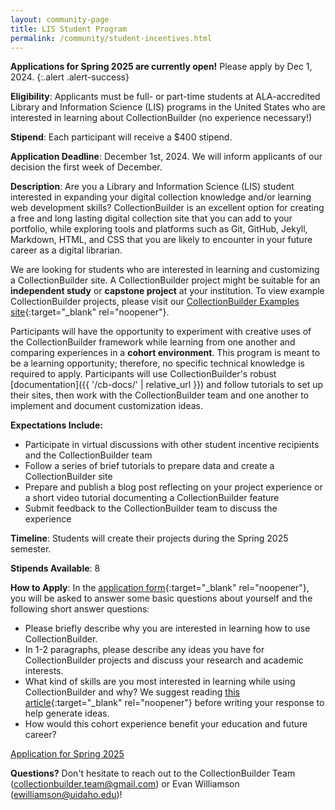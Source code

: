 ```yaml
---
layout: community-page
title: LIS Student Program
permalink: /community/student-incentives.html
---
```


**Applications for Spring 2025 are currently open!** Please apply by Dec 1, 2024.
{:.alert .alert-success}

**Eligibility**: Applicants must be full- or part-time students at ALA-accredited Library and Information Science (LIS) programs in the United States who are interested in learning about CollectionBuilder (no experience necessary!)

**Stipend**: Each participant will receive a $400 stipend.

**Application Deadline**: December 1st, 2024. We will inform applicants of our decision the first week of December.

**Description**: Are you a Library and Information Science (LIS) student interested in expanding your digital collection knowledge and/or learning web development skills? CollectionBuilder is an excellent option for creating a free and long lasting digital collection site that you can add to your portfolio, while exploring tools and platforms such as Git, GitHub, Jekyll, Markdown, HTML, and CSS that you are likely to encounter in your future career as a digital librarian. 

We are looking for students who are interested in learning and customizing a CollectionBuilder site. A CollectionBuilder project might be suitable for an **independent study** or **capstone project** at your institution. To view example CollectionBuilder projects, please visit our [CollectionBuilder Examples site](https://collectionbuilder.github.io/cb-examples/){:target="_blank" rel="noopener"}.

Participants will have the opportunity to experiment with creative uses of the CollectionBuilder framework while learning from one another and comparing experiences in a **cohort environment**. This program is meant to be a learning opportunity; therefore, no specific technical knowledge is required to apply. Participants will use CollectionBuilder's robust [documentation]({{ '/cb-docs/' | relative_url }}) and follow tutorials to set up their sites, then work with the CollectionBuilder team and one another to implement and document customization ideas.

**Expectations Include:**

- Participate in virtual discussions with other student incentive recipients and the CollectionBuilder team
- Follow a series of brief tutorials to prepare data and create a CollectionBuilder site
- Prepare and publish a blog post reflecting on your project experience or a short video tutorial documenting a CollectionBuilder feature
- Submit feedback to the CollectionBuilder team to discuss the experience

**Timeline**: Students will create their projects during the Spring 2025 semester.

**Stipends Available**: 8

**How to Apply**: In the [application form](https://uidaho.co1.qualtrics.com/jfe/form/SV_bI5HCH8MOugGZgO){:target="_blank" rel="noopener"}, you will be asked to answer some basic questions about yourself and the following short answer questions:

- Please briefly describe why you are interested in learning how to use CollectionBuilder.
- In 1-2 paragraphs, please describe any ideas you have for CollectionBuilder projects and discuss your research and academic interests.
- What kind of skills are you most interested in learning while using CollectionBuilder and why? We suggest reading [this article](https://collectionbuilder.github.io/assets/pdf/what-is-static-web-dhlib.pdf){:target="_blank" rel="noopener"} before writing your response to help generate ideas.
- How would this cohort experience benefit your education and future career?

<div class="text-center my-5">
    <a target="_blank" rel="noopener" href="https://uidaho.co1.qualtrics.com/jfe/form/SV_bI5HCH8MOugGZgO" class="btn btn-info btn-lg"><span class="fas fa-edit"></span> Application for Spring 2025</a>
</div>

**Questions?** Don't hesitate to reach out to the CollectionBuilder Team (<collectionbuilder.team@gmail.com>) or Evan Williamson (<ewilliamson@uidaho.edu>)!
